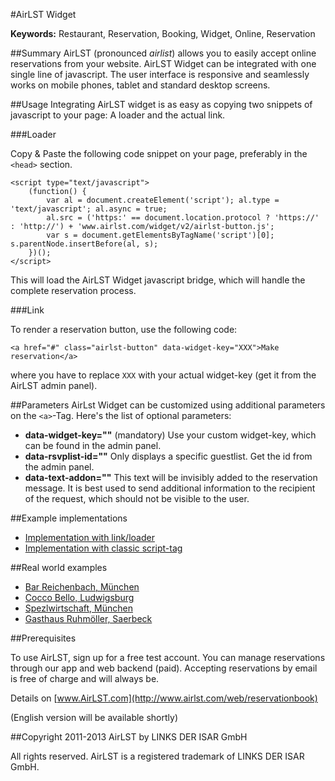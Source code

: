 #AirLST Widget

__Keywords:__ Restaurant, Reservation, Booking, Widget, Online, Reservation

##Summary
AirLST (pronounced *airlist*) allows you to easily accept online reservations from your website. AirLST Widget can be integrated with one single line of javascript. The user interface is responsive and seamlessly works on mobile phones, tablet and standard desktop screens.

##Usage
Integrating AirLST widget is as easy as copying two snippets of javascript to your page: A loader and the actual link.

###Loader

Copy & Paste the following code snippet on your page, preferably in the ``<head>`` section.

	<script type="text/javascript">
		(function() {
			var al = document.createElement('script'); al.type = 'text/javascript'; al.async = true;
			al.src = ('https:' == document.location.protocol ? 'https://' : 'http://') + 'www.airlst.com/widget/v2/airlst-button.js';
			var s = document.getElementsByTagName('script')[0]; s.parentNode.insertBefore(al, s);
		})();
	</script>

This will load the AirLST Widget javascript bridge, which will handle the complete reservation process.

###Link

To render a reservation button, use the following code:

	<a href="#" class="airlst-button" data-widget-key="XXX">Make reservation</a>
	
where you have to replace ```XXX``` with your actual widget-key (get it from the AirLST admin panel).

##Parameters
AirLst Widget can be customized using additional parameters on the ``<a>``-Tag. Here's the list of optional parameters:

* __data-widget-key=""__ (mandatory) Use your custom widget-key, which can be found in the admin panel.
* __data-rsvplist-id=""__ Only displays a specific guestlist. Get the id from the admin panel.
* __data-text-addon=""__ This text will be invisibly added to the reservation message. It is best used to send additional information to the recipient of the request, which should not be visible to the user.

##Example implementations
* [Implementation with link/loader](example-with-loader.html)
* [Implementation with classic script-tag](example-with-script-tag.html)

##Real world examples

* [Bar Reichenbach, München](http://www.bar-reichenbach.de)
* [Cocco Bello, Ludwigsburg](http://www.cocco-bello.de)
* [Spezlwirtschaft, München](http://www.spezlwirtschaft.me)
* [Gasthaus Ruhmöller, Saerbeck](http://www.ruhmoeller.com)

##Prerequisites

To use AirLST, sign up for a free test account. You can manage reservations through our app and web backend (paid). Accepting reservations by email is free of charge and will always be.

Details on [www.AirLST.com](http://www.airlst.com/web/reservationbook)

(English version will be available shortly)

##Copyright
2011-2013 AirLST by LINKS DER ISAR GmbH

All rights reserved. AirLST is a registered trademark of LINKS DER ISAR GmbH.